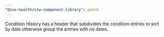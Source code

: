 ```yaml
---
"@zus-health/ctw-component-library": patch
---
```


Condition History has a header that subdivides the condition entries to sort by date otherwise group the entries with no dates.
